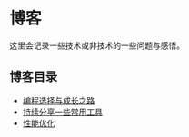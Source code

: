 # 博客

这里会记录一些技术或非技术的一些问题与感悟。

## 博客目录

- [编程选择与成长之路](./coding-choice-and-growth/README.md)
- [持续分享一些常用工具](./持续分享一些常用工具.md)
- [性能优化](./PerformanceOptimization.md)